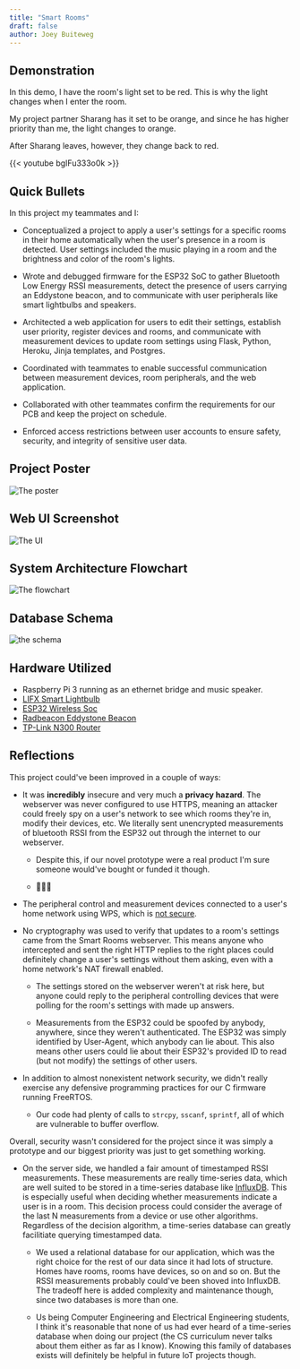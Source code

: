 ```yaml
---
title: "Smart Rooms"
draft: false
author: Joey Buiteweg
---
```


## Demonstration

In this demo, I have the room's light set to be red. This is why the light changes when I enter the room.

My project partner Sharang has it set to be orange, and since he has higher priority than me, the light changes to orange.

After Sharang leaves, however, they change back to red.

{{< youtube bgIFu333o0k >}}

## Quick Bullets

In this project my teammates and I:

* Conceptualized a project to apply a user's settings for a specific rooms in their home automatically when the user's presence in a room is detected. User settings included the music playing in a room and the brightness and color of the room's lights.

* Wrote and debugged firmware for the ESP32 SoC to gather Bluetooth Low Energy RSSI measurements, detect the presence of users carrying an Eddystone beacon, and to communicate with user peripherals like smart lightbulbs and speakers.

* Architected a web application for users to edit their settings, establish user priority, register devices and rooms, and communicate with measurement devices to update room settings using Flask, Python, Heroku, Jinja templates, and Postgres.

* Coordinated with teammates to enable successful communication between measurement devices, room peripherals, and the web application.

* Collaborated with other teammates confirm the requirements for our PCB and keep the project on schedule.

* Enforced access restrictions between user accounts to ensure safety, security, and integrity of sensitive user data.

## Project Poster
![The poster](/473poster.jpg)

## Web UI Screenshot
![The UI](/473web-ui.png)

## System Architecture Flowchart
![The flowchart](/473flowchart.png)

## Database Schema
![the schema](/473db.png)

## Hardware Utilized
* Raspberry Pi 3 running as an ethernet bridge and music speaker.
* [LIFX Smart Lightbulb](https://www.lifx.com/pages/lightbulbs)
* [ESP32 Wireless Soc](https://www.espressif.com/en/products/socs/esp32/overview)
* [Radbeacon Eddystone Beacon](https://store.radiusnetworks.com/collections/hardware/products/radbeacon-01-dot)
* [TP-Link N300 Router](https://www.amazon.com/gp/product/B001FWYGJS/ref=ppx_yo_dt_b_search_asin_title?ie=UTF8&psc=1)

## Reflections
This project could've been improved in a couple of ways:

* It was **incredibly** insecure and very much a **privacy hazard**. The webserver was never configured to use HTTPS, meaning an attacker could freely spy on a user's network to see which rooms they're in, modify their devices, etc. We literally sent unencrypted measurements of bluetooth RSSI from the ESP32 out through the internet to our webserver.

    * Despite this, if our novel prototype were a real product I'm sure someone would've bought or funded it though.

    * 🤔🤔🤔

* The peripheral control and measurement devices connected to a user's home network using WPS, which is [not secure](https://en.wikipedia.org/wiki/Wi-Fi_Protected_Setup#Vulnerabilities).

* No cryptography was used to verify that updates to a room's settings came from the Smart Rooms webserver. This means anyone who intercepted and sent the right HTTP replies to the right places could definitely change a user's settings without them asking, even with a home network's NAT firewall enabled.

  * The settings stored on the webserver weren't at risk here, but anyone could reply to the peripheral controlling devices that were polling for the room's settings with made up answers.

  * Measurements from the ESP32 could be spoofed by anybody, anywhere, since they weren't authenticated. The ESP32 was simply identified by User-Agent, which anybody can lie about. This also means other users could lie about their ESP32's provided ID to read (but not modify) the settings of other users.

* In addition to almost nonexistent network security, we didn't really exercise any defensive programming practices for our C firmware running FreeRTOS.
    
    * Our code had plenty of calls to `strcpy`, `sscanf`, `sprintf`, all of which are vulnerable to buffer overflow.

Overall, security wasn't considered for the project since it was simply a prototype and our biggest priority was just to get something working.

* On the server side, we handled a fair amount of timestamped RSSI measurements. These measurements are really time-series data, which are well suited to be stored in a time-series database like [InfluxDB](https://www.influxdata.com/). This is especially useful when deciding whether measurements indicate a user is in a room. This decision process could consider the average of the last N measurements from a device or use other algorithms. Regardless of the decision algorithm, a time-series database can greatly facilitiate querying timestamped data.

    * We used a relational database for our application, which was the right choice for the rest of our data since it had lots of structure. Homes have rooms, rooms have devices, so on and so on. But the RSSI measurements probably could've been shoved into InfluxDB. The tradeoff here is added complexity and maintenance though, since two databases is more than one.

    * Us being Computer Engineering and Electrical Engineering students, I think it's reasonable that none of us had ever heard of a time-series database when doing our project (the CS curriculum never talks about them either as far as I know). Knowing this family of databases exists will definitely be helpful in future IoT projects though.

